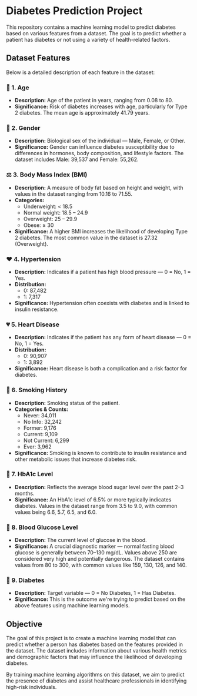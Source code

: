 # Diabetes Prediction Project

This repository contains a machine learning model to predict diabetes based on various features from a dataset. The goal is to predict whether a patient has diabetes or not using a variety of health-related factors.

## Dataset Features

Below is a detailed description of each feature in the dataset:

### 🧓 1. Age
- **Description:** Age of the patient in years, ranging from 0.08 to 80.
- **Significance:** Risk of diabetes increases with age, particularly for Type 2 diabetes. The mean age is approximately 41.79 years.

### 🚻 2. Gender
- **Description:** Biological sex of the individual — Male, Female, or Other.
- **Significance:** Gender can influence diabetes susceptibility due to differences in hormones, body composition, and lifestyle factors. The dataset includes Male: 39,537 and Female: 55,262.

### ⚖️ 3. Body Mass Index (BMI)
- **Description:** A measure of body fat based on height and weight, with values in the dataset ranging from 10.16 to 71.55.
- **Categories:**
  - Underweight: < 18.5
  - Normal weight: 18.5 – 24.9
  - Overweight: 25 – 29.9
  - Obese: ≥ 30
- **Significance:** A higher BMI increases the likelihood of developing Type 2 diabetes. The most common value in the dataset is 27.32 (Overweight).

### ❤️ 4. Hypertension
- **Description:** Indicates if a patient has high blood pressure — 0 = No, 1 = Yes.
- **Distribution:** 
  - 0: 87,482
  - 1: 7,317
- **Significance:** Hypertension often coexists with diabetes and is linked to insulin resistance.

### 💔 5. Heart Disease
- **Description:** Indicates if the patient has any form of heart disease — 0 = No, 1 = Yes.
- **Distribution:** 
  - 0: 90,907
  - 1: 3,892
- **Significance:** Heart disease is both a complication and a risk factor for diabetes.

### 🚬 6. Smoking History
- **Description:** Smoking status of the patient.
- **Categories & Counts:**
  - Never: 34,011
  - No Info: 32,242
  - Former: 9,176
  - Current: 9,109
  - Not Current: 6,299
  - Ever: 3,962
- **Significance:** Smoking is known to contribute to insulin resistance and other metabolic issues that increase diabetes risk.

### 🧪 7. HbA1c Level
- **Description:** Reflects the average blood sugar level over the past 2–3 months.
- **Significance:** An HbA1c level of 6.5% or more typically indicates diabetes. Values in the dataset range from 3.5 to 9.0, with common values being 6.6, 5.7, 6.5, and 6.0.

### 💉 8. Blood Glucose Level
- **Description:** The current level of glucose in the blood.
- **Significance:** A crucial diagnostic marker — normal fasting blood glucose is generally between 70–130 mg/dL. Values above 250 are considered very high and potentially dangerous. The dataset contains values from 80 to 300, with common values like 159, 130, 126, and 140.

### 🎯 9. Diabetes
- **Description:** Target variable — 0 = No Diabetes, 1 = Has Diabetes.
- **Significance:** This is the outcome we're trying to predict based on the above features using machine learning models.

## Objective
The goal of this project is to create a machine learning model that can predict whether a person has diabetes based on the features provided in the dataset. The dataset includes information about various health metrics and demographic factors that may influence the likelihood of developing diabetes. 

By training machine learning algorithms on this dataset, we aim to predict the presence of diabetes and assist healthcare professionals in identifying high-risk individuals.
